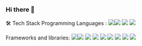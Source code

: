 ### Hi there 👋
🛠  Tech Stack
Programming Languages :
<img src="https://img.shields.io/badge/html5%20-%23E34F26.svg?&style=for-the-badge&logo=html5&logoColor=white&color=black"/><img src="https://img.shields.io/badge/css%20-%23E34F26.svg?&style=for-the-badge&logo=css3&logoColor=white&color=black"/> <img src="https://img.shields.io/badge/javascript%20-%23E34F26.svg?&style=for-the-badge&logo=javascript&logoColor=white&color=black"/> <img src="https://img.shields.io/badge/php%20-%23E34F26.svg?&style=for-the-badge&logo=php&logoColor=white&color=black"/>


Frameworks and libraries:
<img src="https://img.shields.io/badge/react%20-%23E34F26.svg?&style=for-the-badge&logo=react&logoColor=white&color=black"/><img src="https://img.shields.io/badge/tailwind%20-%23E34F26.svg?&style=for-the-badge&logo=tailwindcss&logoColor=white&color=black"/> <img src="https://img.shields.io/badge/bootstrap%20-%23E34F26.svg?&style=for-the-badge&logo=bootstrap&logoColor=white&color=black"/> <img src="https://img.shields.io/badge/jQuery%20-%23E34F26.svg?&style=for-the-badge&logo=jQuery&logoColor=white&color=black"/> <img src="https://img.shields.io/badge/node.js%20-%23E34F26.svg?&style=for-the-badge&logo=node.js&logoColor=white&color=black"/> <img src="https://img.shields.io/badge/express%20-%23E34F26.svg?&style=for-the-badge&logo=express&logoColor=white&color=black"/> <img src="https://img.shields.io/badge/mongoDB%20-%23E34F26.svg?&style=for-the-badge&logo=mongodb&logoColor=white&color=black"/> <img src="https://img.shields.io/badge/mysql%20-%23E34F26.svg?&style=for-the-badge&logo=mysql&logoColor=white&color=black"/>  <img src="https://img.shields.io/badge/unity%20-%23E34F26.svg?&style=for-the-badge&logo=unity&logoColor=white&color=black"/>


<!--
**damiadesoye/damiadesoye** is a ✨ _special_ ✨ repository because its `README.md` (this file) appears on your GitHub profile.

Here are some ideas to get you started:

- 🔭 I’m currently working on ...
- 🌱 I’m currently learning ...
- 👯 I’m looking to collaborate on ...
- 🤔 I’m looking for help with ...
- 💬 Ask me about ...
- 📫 How to reach me: ...
- 😄 Pronouns: ...
- ⚡ Fun fact: ...
-->

